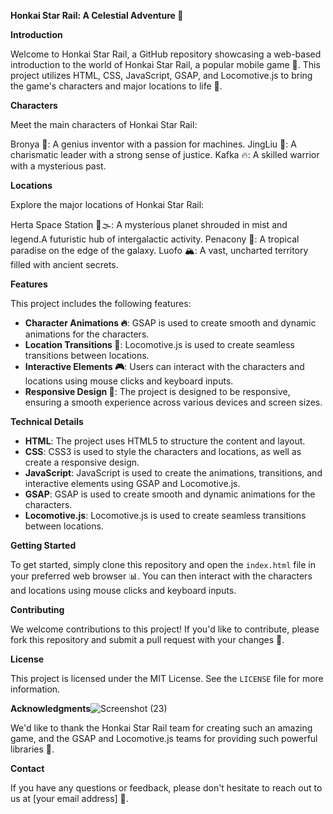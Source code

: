 

**Honkai Star Rail: A Celestial Adventure 🚀**

**Introduction**

Welcome to Honkai Star Rail, a GitHub repository showcasing a web-based introduction to the world of Honkai Star Rail, a popular mobile game 📱. This project utilizes HTML, CSS, JavaScript, GSAP, and Locomotive.js to bring the game's characters and major locations to life 🎥.

**Characters**

Meet the main characters of Honkai Star Rail:

Bronya 💪: A genius inventor with a passion for machines.
JingLiu 💃: A charismatic leader with a strong sense of justice.
 Kafka 🔥: A skilled warrior with a mysterious past.
 
**Locations**

Explore the major locations of Honkai Star Rail:

Herta Space Station 🚀🌫: A mysterious planet shrouded in mist and legend.A futuristic hub of intergalactic activity.
Penacony 🌊: A tropical paradise on the edge of the galaxy.
Luofo 🏔️: A vast, uncharted territory filled with ancient secrets.

**Features**

This project includes the following features:

* **Character Animations 🔥**: GSAP is used to create smooth and dynamic animations for the characters.
* **Location Transitions 🚂**: Locomotive.js is used to create seamless transitions between locations.
* **Interactive Elements 🎮**: Users can interact with the characters and locations using mouse clicks and keyboard inputs.
* **Responsive Design 📱**: The project is designed to be responsive, ensuring a smooth experience across various devices and screen sizes.

**Technical Details**

* **HTML**: The project uses HTML5 to structure the content and layout.
* **CSS**: CSS3 is used to style the characters and locations, as well as create a responsive design.
* **JavaScript**: JavaScript is used to create the animations, transitions, and interactive elements using GSAP and Locomotive.js.
* **GSAP**: GSAP is used to create smooth and dynamic animations for the characters.
* **Locomotive.js**: Locomotive.js is used to create seamless transitions between locations.

**Getting Started**

To get started, simply clone this repository and open the `index.html` file in your preferred web browser 📊. You can then interact with the characters and locations using mouse clicks and keyboard inputs.

**Contributing**

We welcome contributions to this project! If you'd like to contribute, please fork this repository and submit a pull request with your changes 🤝.

**License**

This project is licensed under the MIT License. See the `LICENSE` file for more information.

**Acknowledgments**![Screenshot (23)](https://github.com/user-attachments/assets/3a88fa20-a1d0-438d-9feb-fd63dde27432)


We'd like to thank the Honkai Star Rail team for creating such an amazing game, and the GSAP and Locomotive.js teams for providing such powerful libraries 🙏.

**Contact**

If you have any questions or feedback, please don't hesitate to reach out to us at [your email address] 📧.
